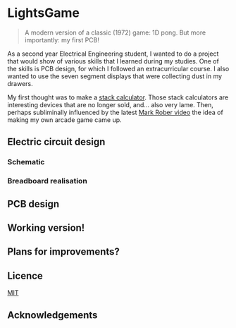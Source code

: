 # LightsGame
> A modern version of a classic (1972) game: 1D pong. But more importantly: my first PCB!

As a second year Electrical Engineering student, I wanted to do a project that would show of various skills that I learned during my studies. One of the skills is PCB design, for which I followed an extracurricular course. I also wanted to use the seven segment displays that were collecting dust in my drawers.

My first thought was to make a [stack calculator](https://orkhanhuseyn.medium.com/what-are-stack-based-calculators-cf2dbe249264). Those stack calculators are interesting devices that are no longer sold, and... also very lame. Then, perhaps subliminally influenced by the latest [Mark Rober video](https://www.youtube.com/watch?v=Rsxao9ptdmI) the idea of making my own arcade game came up.

## Electric circuit design

### Schematic

### Breadboard realisation

## PCB design

## Working version!

## Plans for improvements?

## Licence
[MIT](/LICENSE)

## Acknowledgements
